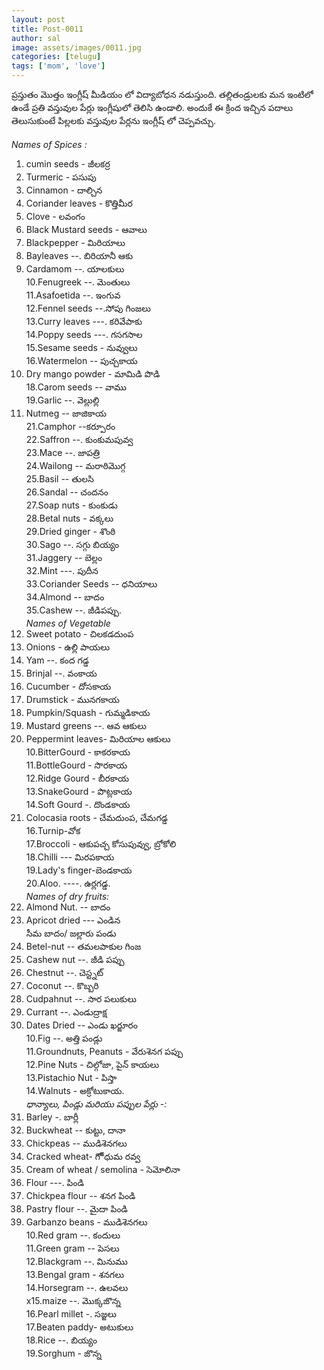 ```yaml
---
layout: post
title: Post-0011
author: sal
image: assets/images/0011.jpg
categories: [telugu]
tags: ['mom', 'love']
---
```

ప్రస్తుతం మొత్తం ఇంగ్లీష్ మీడియం లో విద్యాబోధన నడుస్తుంది. తల్లితండ్రులకు మన ఇంటిలో ఉండే ప్రతి వస్తువుల పేర్లు ఇంగ్లీషులో తెలిసి ఉండాలి. అందుకే ఈ క్రింద ఇచ్చిన పదాలు తెలుసుకుంటే పిల్లలకు వస్తువుల పేర్లను ఇంగ్లీష్ లో చెప్పవచ్చు.  <br>
   <br>
 *Names of  Spices :*  <br>
 1.  cumin seeds -  జీలకర్ర  <br>
 2.  Turmeric -       పసుపు  <br>
 3.  Cinnamon -     దాల్చిన  <br>
 4.  Coriander leaves - కొత్తిమీర  <br>
 5.  Clove - లవంగం  <br>
 6.  Black Mustard seeds - ఆవాలు  <br>
 7.  Blackpepper - మిరియాలు  <br>
 8.  Bayleaves --.    బిరియానీ ఆకు  <br>
 9.  Cardamom --.  యాలకులు  <br>
 10.Fenugreek --.    మెంతులు  <br>
 11.Asafoetida --.    ఇంగువ  <br>
 12.Fennel seeds --.సోపు గింజలు  <br>
 13.Curry leaves ---. కరివేపాకు  <br>
 14.Poppy seeds ---. గసగసాల  <br>
 15.Sesame seeds - నువ్వులు  <br>
 16.Watermelon    --  పుచ్చకాయ  <br>
 17. Dry mango powder -  మామిడి పొడి  <br>
 18.Carom seeds --  వాము  <br>
 19.Garlic --.     వెల్లుల్లి  <br>
 20. Nutmeg -- జాజికాయ  <br>
 21.Camphor --కర్పూరం  <br>
 22.Saffron --.  కుంకుమపువ్వ  <br>
 23.Mace --.     జాపత్రి  <br>
 24.Wailong --  మరాఠిమొగ్గ  <br>
 25.Basil --        తులసి  <br>
 26.Sandal --     చందనం  <br>
 27.Soap nuts - కుంకుడు  <br>
 28.Betal nuts - వక్కలు  <br>
 29.Dried ginger - శొంఠి  <br>
 30.Sago --.     సగ్గు బియ్యం  <br>
 31.Jaggery -- బెల్లం  <br>
 32.Mint ---.     పుదీన  <br>
 33.Coriander Seeds -- ధనియాలు  <br>
 34.Almond --  బాదం  <br>
 35.Cashew --. జీడిపప్పు.  <br>
 *Names of Vegetable*  <br>
 1.  Sweet potato  -  చిలకడదుంప  <br>
 2.  Onions -  ఉల్లి పాయలు  <br>
 3.  Yam --.     కంద గడ్డ  <br>
 4.  Brinjal --.   వంకాయ  <br>
 5.  Cucumber - దోసకాయ  <br>
 6.  Drumstick - మునగకాయ  <br>
 7.  Pumpkin/Squash -  గుమ్మడికాయ  <br>
 8.  Mustard greens --.   ఆవ ఆకులు  <br>
 9.  Peppermint leaves- మిరియాల ఆకులు  <br>
 10.BitterGourd - కాకరకాయ  <br>
 11.BottleGourd - సొరకాయ  <br>
 12.Ridge Gourd - బీరకాయ  <br>
 13.SnakeGourd - పొట్లకాయ  <br>
 14.Soft Gourd -.   దొండకాయ  <br>
 15. Colocasia roots - చేమదుంప, చేమగడ్డ  <br>
 16.Turnip-వోక  <br>
 17.Broccoli - ఆకుపచ్చ కోసుపువ్వు, బ్రోకోలి  <br>
 18.Chilli ---          మిరపకాయ  <br>
 19.Lady's finger-బెండకాయ  <br>
 20.Aloo. ----.        ఉర్లగడ్డ.  <br>
 *Names of dry fruits:*  <br>
 1.  Almond Nut. --   బాదం  <br>
 2.  Apricot dried --- ఎండిన  <br>
 సీమ బాదం/ జల్లారు పండు  <br>
 3.  Betel-nut --  తమలపాకుల గింజ  <br>
 4.  Cashew nut --. జీడి పప్పు  <br>
 5.  Chestnut --.      చెస్ట్నట్  <br>
 6.  Coconut  --.      కొబ్బరి  <br>
 7.  Cudpahnut  --.  సార పలుకులు  <br>
 8.  Currant  --.        ఎండుద్రాక్ష  <br>
 9.  Dates Dried  --  ఎండు ఖర్జూరం  <br>
 10.Fig --.  అత్తి పండ్లు  <br>
 11.Groundnuts, Peanuts - వేరుశెనగ  పప్పు  <br>
 12.Pine Nuts - చిల్గోజా, పైన్ కాయలు  <br>
 13.Pistachio Nut - పిస్తా  <br>
 14.Walnuts -  అక్రోటుకాయ.  <br>
 *ధాన్యాలు, పిండ్లు మరియు పప్పుల పేర్లు -:*  <br>
 1.  Barley -.  బార్లీ  <br>
 2.  Buckwheat -- కుట్టు, దానా  <br>
 3.  Chickpeas --  ముడిశెనగలు  <br>
 4.  Cracked wheat- గోోధుమ రవ్వ  <br>
 5.  Cream of wheat / semolina - సెమోలినా  <br>
 6.  Flour ---. పిండి  <br>
 7.  Chickpea flour --   శనగ పిండి  <br>
 8.  Pastry flour --.       మైదా పిండి  <br>
 9.  Garbanzo beans - ముడిశెనగలు  <br>
 10.Red gram --.   కందులు  <br>
 11.Green gram -- పెసలు  <br>
 12.Blackgram --.  మినుము  <br>
 13.Bengal gram - శనగలు  <br>
 14.Horsegram --.  ఉలవలు  <br>
 x15.maize --.           మొక్కజొన్న  <br>
 16.Pearl millet -.   సజ్జలు  <br>
 17.Beaten paddy- అటుకులు  <br>
 18.Rice --.       బియ్యం  <br>
 19.Sorghum - జొన్న